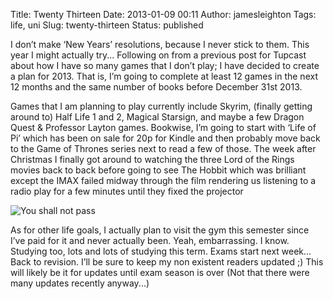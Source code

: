 Title: Twenty Thirteen
Date: 2013-01-09 00:11
Author: jamesleighton
Tags: life, uni
Slug: twenty-thirteen
Status: published

I don’t make ‘New Years’ resolutions, because I never stick to them. This year I might actually try... Following on from a previous post for Tupcast about how I have so many games that I don’t play; I have decided to create a plan for 2013. That is, I’m going to complete at least 12 games in the next 12 months and the same number of books before December 31st 2013.

Games that I am planning to play currently include Skyrim, (finally getting around to) Half Life 1 and 2, Magical Starsign, and maybe a few Dragon Quest & Professor Layton games. Bookwise, I’m going to start with ‘Life of Pi’ which has been on sale for 20p for Kindle and then probably move back to the Game of Thrones series next to read a few of those. The week after Christmas I finally got around to watching the three Lord of the Rings movies back to back before going to see The Hobbit which was brilliant except the IMAX failed midway through the film rendering us listening to a radio play for a few minutes until they fixed the projector

![You shall not pass](/images/shallnotpass.jog_.jpg)

As for other life goals, I actually plan to visit the gym this semester since I’ve paid for it and never actually been. Yeah, embarrassing. I know. Studying too, lots and lots of studying this term. Exams start next week... Back to revision. I’ll be sure to keep my non existent readers updated ;) This will likely be it for updates until exam season is over (Not that there were many updates recently anyway...)
